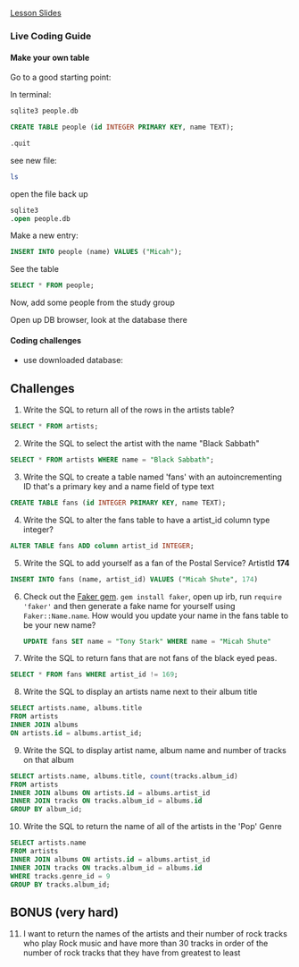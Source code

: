 [Lesson Slides](https://docs.google.com/presentation/d/142KIVPbJRMtFsrHuonXkJkbEkvIyMy3OXHteFZZe5tQ/edit?usp=sharing)


### Live Coding Guide

#### Make your own table 

Go to a good starting point:

In terminal:  

```bash
sqlite3 people.db
```   

```sql
CREATE TABLE people (id INTEGER PRIMARY KEY, name TEXT); 
```   

```sql
.quit 
```  
see new file: 
```bash
ls 
```
open the file back up
```sql
sqlite3
.open people.db
```
Make a new entry:
```sql
INSERT INTO people (name) VALUES ("Micah");
```
See the table
```sql
SELECT * FROM people;
```
Now, add some people from the study group

Open up DB browser, look at the database there

#### Coding challenges

- use downloaded database:


## Challenges

1. Write the SQL to return all of the rows in the artists table?

```SQL
SELECT * FROM artists;
```

2. Write the SQL to select the artist with the name "Black Sabbath"

```SQL
SELECT * FROM artists WHERE name = "Black Sabbath";
```

3. Write the SQL to create a table named 'fans' with an autoincrementing ID that's a primary key and a name field of type text

```sql
CREATE TABLE fans (id INTEGER PRIMARY KEY, name TEXT);
```

4. Write the SQL to alter the fans table to have a artist_id column type integer?

```sql
ALTER TABLE fans ADD column artist_id INTEGER;
```

5. Write the SQL to add yourself as a fan of the Postal Service? ArtistId **174**

```sql
INSERT INTO fans (name, artist_id) VALUES ("Micah Shute", 174)
```

6. Check out the [Faker gem](https://github.com/stympy/faker). `gem install faker`, open up irb, run `require 'faker'` and then generate a fake name for yourself using `Faker::Name.name`. How would you update your name in the fans table to be your new name?

   ```sql
   UPDATE fans SET name = "Tony Stark" WHERE name = "Micah Shute"
   ```

7. Write the SQL to return fans that are not fans of the black eyed peas.

```sql
SELECT * FROM fans WHERE artist_id != 169;
```

8. Write the SQL to display an artists name next to their album title

```sql
SELECT artists.name, albums.title 
FROM artists 
INNER JOIN albums 
ON artists.id = albums.artist_id;
```

9. Write the SQL to display artist name, album name and number of tracks on that album

```sql
SELECT artists.name, albums.title, count(tracks.album_id)
FROM artists 
INNER JOIN albums ON artists.id = albums.artist_id
INNER JOIN tracks ON tracks.album_id = albums.id
GROUP BY album_id;
```

10. Write the SQL to return the name of all of the artists in the 'Pop' Genre

```sql
SELECT artists.name
FROM artists 
INNER JOIN albums ON artists.id = albums.artist_id
INNER JOIN tracks ON tracks.album_id = albums.id
WHERE tracks.genre_id = 9
GROUP BY tracks.album_id;
```

## BONUS (very hard)

11. I want to return the names of the artists and their number of rock tracks
    who play Rock music
    and have more than 30 tracks
    in order of the number of rock tracks that they have
    from greatest to least

```sql

```
